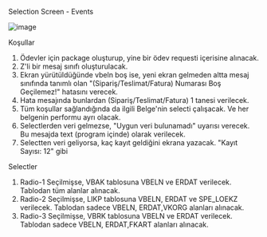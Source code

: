 

Selection Screen - Events

   							
	
							
![image](https://github.com/yunus42tez/EVENTS/assets/119634510/e9393fc3-f15b-49a5-8690-3c284b868da6)

 
 
Koşullar
1.	Ödevler için package oluşturup, yine bir ödev requesti içerisine alınacak.
2.	Z'li bir mesaj sınıfı oluşturulacak.
3.	Ekran yürütüldüğünde vbeln boş ise, yeni ekran gelmeden altta mesaj sınıfında tanımlı olan "(Sipariş/Teslimat/Fatura) Numarası Boş  Geçilemez!" hatasını verecek.
4.	Hata mesajında bunlardan (Sipariş/Teslimat/Fatura) 1 tanesi verilecek.
5.	Tüm koşullar sağlandığında da ilgili Belge'nin selecti çalışacak. Ve her belgenin performu ayrı olacak. 
6.	Selectlerden veri gelmezse, "Uygun veri bulunamadı" uyarısı verecek. Bu mesajda text (program içinde) olarak verilecek.
7.	Selectten veri geliyorsa, kaç kayıt geldiğini ekrana yazacak. "Kayıt Sayısı: 12" gibi
 
 
Selectler
1.	Radio-1 Seçilmişse, VBAK tablosuna VBELN ve ERDAT verilecek. Tablodan tüm alanlar alınacak.
2.	Radio-2 Seçilmişse, LIKP tablosuna VBELN, ERDAT ve SPE_LOEKZ verilecek. Tablodan sadece VBELN,  ERDAT,VKORG alanları alınacak.
3.	Radio-3 Seçilmişse, VBRK tablosuna VBELN ve ERDAT verilecek. Tablodan sadece VBELN,  ERDAT,FKART alanları alınacak.
 
 		

